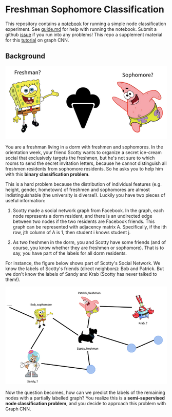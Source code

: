 # Freshman Sophomore Classification

This repository contains a [notebook](https://github.com/Lavenderjiang/freshman_sophomore_classification/blob/master/main.ipynb) 
for running a simple node classification experiment. See [guide.md](https://github.com/Lavenderjiang/freshman_sophomore_classification/blob/master/guide.md) 
for help with running the notebook. Submit a github [issue](https://github.com/Lavenderjiang/freshman_sophomore_classification/issues) if you run into any problems! This repo a supplement material 
for this [tutorial](https://medium.com/@lavenderchiang/topology-adaptive-graph-cnn-8c4dffff858e) on graph CNN. 

## Background
![icecream](img/icecream_social.png)

You are a freshman living in a dorm with freshmen and sophomores. 
In the orientation week, your friend Scotty wants to organize a secret ice-cream social that exclusively targets the freshmen, 
but he's not sure to which rooms to send the secret invitation letters, 
because he cannot distinguish all freshmen residents from sophomore residents. 
So he asks you to help him with this **binary classification problem**.

This is a hard problem because the distribution of individual features (e.g. height, gender, hometown)
of freshmen and sophomores are almost indistinguishable (the university is diverse!). 
Luckily you have two pieces of useful information:

1. Scotty made a social network graph from Facebook. 
In the graph, each node represents a dorm resident, and there is an undirected edge between two nodes if the two residents are Facebook friends. 
This graph can be represented with adjacency matrix A. Specifically, if the ith row, jth column of A is 1, then student i knows student j. 

2. As two freshmen in the dorm, you and Scotty have some friends
 (and of course, you know whether they are freshmen or sophomore). 
 That is to say, you have part of the labels for all dorm residents. 
 
 For instance, the figure below shows part of Scotty's Social Network. 
 We know the labels of Scotty's friends (direct neighbors): Bob and Patrick.
 But we don't know the labels of Sandy and Krab (Scotty has never talked to them!).

![network](img/social_network.png)

Now the question becomes, how can we predict the labels of the remaining nodes with a partially labelled graph? 
You realize this is a **semi-supervised node classification problem**, and you decide to approach this problem with Graph CNN.
